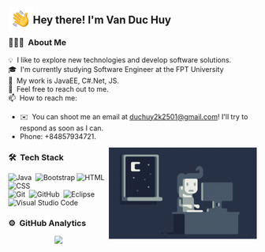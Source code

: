 <img alt="Night Coding" src="./assets/Hand%20Wave.gif" width='50' align="left"/><h2>Hey there! I'm Van Duc Huy</h2>

<!-- ## 👋 &nbsp;Hey there! I'm Van Duc Huy -->

### 👨🏻‍💻 &nbsp;About Me

💡 &nbsp;I like to explore new technologies and develop software solutions.\
🎓 &nbsp;I'm currently studying Software Engineer at the FPT University\
🌱 &nbsp;My work is JavaEE, C#.Net, JS.\
💬 &nbsp;Feel free to reach out to me.\
📫 &nbsp;How to reach me:
* ✉️ &nbsp;You can shoot me an email at duchuy2k2501@gmail.com! I'll try to respond as soon as I can.
* Phone: +84857934721.

<img alt="Night Coding" src="https://raw.githubusercontent.com/AVS1508/AVS1508/master/assets/Night-Coding.gif" align="right"/>

### 🛠 &nbsp;Tech Stack

![Java](https://img.shields.io/badge/-Java-05122A?style=flat&logo=Java&logoColor=FFA518)&nbsp;
![Bootstrap](https://img.shields.io/badge/-Bootstrap-05122A?style=flat&logo=bootstrap&logoColor=563D7C)
![HTML](https://img.shields.io/badge/-HTML-05122A?style=flat&logo=HTML5)&nbsp;
![CSS](https://img.shields.io/badge/-CSS-05122A?style=flat&logo=CSS3&logoColor=1572B6)&nbsp;\
![Git](https://img.shields.io/badge/-Git-05122A?style=flat&logo=git)&nbsp;
![GitHub](https://img.shields.io/badge/-GitHub-05122A?style=flat&logo=github)&nbsp;
![Eclipse](https://img.shields.io/badge/-Eclipse-05122A?style=flat&logo=eclipse-ide&logoColor=2C2255)\
![Visual Studio Code](https://img.shields.io/badge/-Visual%20Studio%20Code-05122A?style=flat&logo=visual-studio-code&logoColor=007ACC)&nbsp;

### ⚙️ &nbsp;GitHub Analytics

<p align="center">
<a href="https://github.com/HuyVDSE">
  <img height="180em" src="https://github-readme-stats-eight-theta.vercel.app/api?username=HuyVDSE&show_icons=true&theme=algolia&include_all_commits=true&count_private=true"/>
</p>

